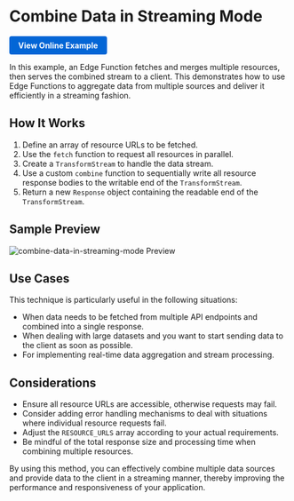 # Combine Data in Streaming Mode

<a href="https://edgeone.ai/developer/examples/hub-mergingresourcesandrespondinginstreamingmode" style="display: inline-block; background-color: #0366d6; color: white; padding: 8px 16px; text-decoration: none; border-radius: 4px; font-weight: bold;">View Online Example</a>

In this example, an Edge Function fetches and merges multiple resources, then serves the combined stream to a client. This demonstrates how to use Edge Functions to aggregate data from multiple sources and deliver it efficiently in a streaming fashion.

## How It Works

1. Define an array of resource URLs to be fetched.
2. Use the `fetch` function to request all resources in parallel.
3. Create a `TransformStream` to handle the data stream.
4. Use a custom `combine` function to sequentially write all resource response bodies to the writable end of the `TransformStream`.
5. Return a new `Response` object containing the readable end of the `TransformStream`.

## Sample Preview

![combine-data-in-streaming-mode Preview](../readme-images/combine-data-in-streaming-mode.avif)

## Use Cases

This technique is particularly useful in the following situations:

- When data needs to be fetched from multiple API endpoints and combined into a single response.
- When dealing with large datasets and you want to start sending data to the client as soon as possible.
- For implementing real-time data aggregation and stream processing.

## Considerations

- Ensure all resource URLs are accessible, otherwise requests may fail.
- Consider adding error handling mechanisms to deal with situations where individual resource requests fail.
- Adjust the `RESOURCE_URLS` array according to your actual requirements.
- Be mindful of the total response size and processing time when combining multiple resources.

By using this method, you can effectively combine multiple data sources and provide data to the client in a streaming manner, thereby improving the performance and responsiveness of your application.